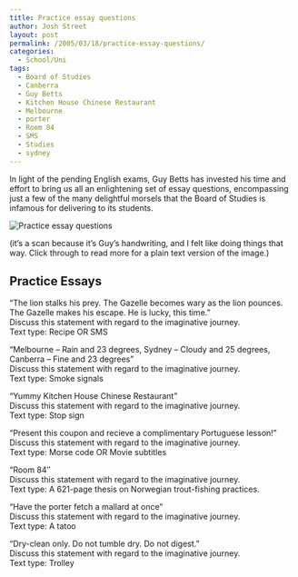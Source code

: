 ```yaml
---
title: Practice essay questions
author: Josh Street
layout: post
permalink: /2005/03/18/practice-essay-questions/
categories:
  - School/Uni
tags:
  - Board of Studies
  - Canberra
  - Guy Betts
  - Kitchen House Chinese Restaurant
  - Melbourne
  - porter
  - Room 84
  - SMS
  - Studies
  - sydney
---
```

In light of the pending English exams, Guy Betts has invested his time and effort to bring us all an enlightening set of essay questions, encompassing just a few of the many delightful morsels that the Board of Studies is infamous for delivering to its students.

![Practice essay questions][1]

(it&#8217;s a scan because it&#8217;s Guy&#8217;s handwriting, and I felt like doing things that way. Click through to read more for a plain text version of the image.)<!--more-->

## Practice Essays

&#8220;The lion stalks his prey. The Gazelle becomes wary as the lion pounces. The Gazelle makes his escape. He is lucky, this time.&#8221;  
Discuss this statement with regard to the imaginative journey.  
Text type: Recipe OR SMS

&#8220;Melbourne &#8211; Rain and 23 degrees, Sydney &#8211; Cloudy and 25 degrees, Canberra &#8211; Fine and 23 degrees&#8221;  
Discuss this statement with regard to the imaginative journey.  
Text type: Smoke signals

&#8220;Yummy Kitchen House Chinese Restaurant&#8221;  
Discuss this statement with regard to the imaginative journey.  
Text type: Stop sign

&#8220;Present this coupon and recieve a complimentary Portuguese lesson!&#8221;  
Discuss this statement with regard to the imaginative journey.  
Text type: Morse code OR Movie subtitles

&#8220;Room 84&#8243;  
Discuss this statement with regard to the imaginative journey.  
Text type: A 621-page thesis on Norwegian trout-fishing practices.

&#8220;Have the porter fetch a mallard at once&#8221;  
Discuss this statement with regard to the imaginative journey.  
Text type: A tatoo

&#8220;Dry-clean only. Do not tumble dry. Do not digest.&#8221;  
Discuss this statement with regard to the imaginative journey.  
Text type: Trolley

 [1]: http://www.joahua.com/blog/wp-content/2005/03/practiceessays.jpg